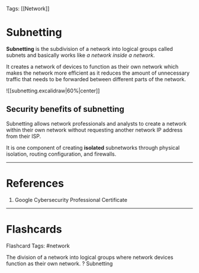 Tags: [[Network]]
# Subnetting

**Subnetting** is the subdivision of a network into logical groups called subnets and basically works like *a network inside a network*.

It creates a network of devices to function as their own network which makes the network more efficient as it reduces the amount of unnecessary traffic that needs to be forwarded between different parts of the network.

![[subnetting.excalidraw|60%|center]]

## Security benefits of subnetting

Subnetting allows network professionals and analysts to create a network within their own network without requesting another network IP address from their ISP.

It is one component of creating **isolated** subnetworks through physical isolation, routing configuration, and firewalls.

---
# References

1. Google Cybersecurity Professional Certificate

---
# Flashcards

Flashcard Tags: #network 

The division of a network into logical groups where network devices function as their own network.
?
Subnetting
<!--SR:!2024-05-25,14,290-->